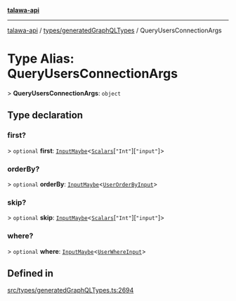 [**talawa-api**](../../../README.md)

***

[talawa-api](../../../modules.md) / [types/generatedGraphQLTypes](../README.md) / QueryUsersConnectionArgs

# Type Alias: QueryUsersConnectionArgs

\> **QueryUsersConnectionArgs**: `object`

## Type declaration

### first?

\> `optional` **first**: [`InputMaybe`](InputMaybe.md)\<[`Scalars`](Scalars.md)\[`"Int"`\]\[`"input"`\]\>

### orderBy?

\> `optional` **orderBy**: [`InputMaybe`](InputMaybe.md)\<[`UserOrderByInput`](UserOrderByInput.md)\>

### skip?

\> `optional` **skip**: [`InputMaybe`](InputMaybe.md)\<[`Scalars`](Scalars.md)\[`"Int"`\]\[`"input"`\]\>

### where?

\> `optional` **where**: [`InputMaybe`](InputMaybe.md)\<[`UserWhereInput`](UserWhereInput.md)\>

## Defined in

[src/types/generatedGraphQLTypes.ts:2694](https://github.com/PalisadoesFoundation/talawa-api/blob/832d310bae30bd8cb45fb1b44f62dd776dccc52f/src/types/generatedGraphQLTypes.ts#L2694)
